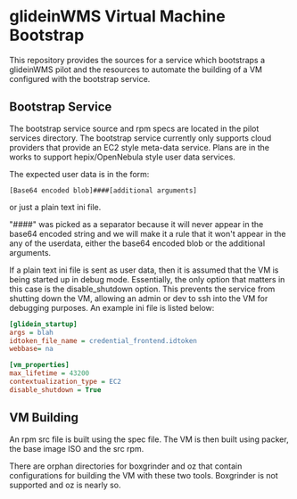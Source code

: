 # glideinWMS Virtual Machine Bootstrap 

 This repository provides the sources for a service which bootstraps a glideinWMS
 pilot and the resources to automate the building of a VM configured with the 
 bootstrap service.

## Bootstrap Service

 The bootstrap service source and rpm specs are located in the pilot services
 directory.  The bootstrap service currently only supports cloud providers that 
 provide an EC2 style meta-data service.  Plans are in the works to support
 hepix/OpenNebula style user data services.

 The expected user data is in the form:

```
[Base64 encoded blob]####[additional arguments]
```

 or just a plain text ini file.


 "####" was picked as a separator because it will never appear in the base64 
 encoded string and we will make it a rule that it won't appear in the any of the
 userdata, either the base64 encoded blob or the additional arguments.

 If a plain text ini file is sent as user data, then it is assumed that the VM is
 being started up in debug mode.  Essentially, the only option that matters in 
 this case is the disable_shutdown option.  This prevents the service from 
 shutting down the VM, allowing an admin or dev to ssh into the VM for debugging
 purposes.  An example ini file is listed below:

```ini
[glidein_startup]
args = blah
idtoken_file_name = credential_frontend.idtoken
webbase= na

[vm_properties]
max_lifetime = 43200
contextualization_type = EC2
disable_shutdown = True
```

## VM Building

An rpm src file is built using the spec file.
The VM is then built using packer, the base image ISO  and the src rpm.

There are orphan directories for boxgrinder and oz that contain configurations
for building the VM with these two tools.   Boxgrinder is not supported
and oz is nearly so.



